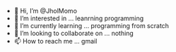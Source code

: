 - 👋 Hi, I’m @JholMomo
- 👀 I’m interested in ... leanrning programming
- 🌱 I’m currently learning ... programming from scratch
- 💞️ I’m looking to collaborate on ... nothing
- 📫 How to reach me ... gmail

<!---
JholMomo/JholMomo is a ✨ special ✨ repository because its `README.md` (this file) appears on your GitHub profile.
You can click the Preview link to take a look at your changes.
--->
